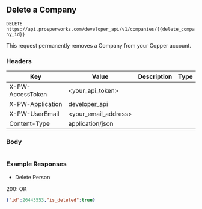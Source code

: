 ## Delete a Company

```DELETE https://api.prosperworks.com/developer_api/v1/companies/{{delete_company_id}}```

This request permanently removes a Company from your Copper account.

### Headers

Key | Value | Description | Type
--- | --- | --- | ---
X-PW-AccessToken | <your_api_token> |  | 
X-PW-Application | developer_api |  | 
X-PW-UserEmail | <your_email_address> |  | 
Content-Type | application/json |  | 
### Body

```

```
### Example Responses

- Delete Person

200: OK
```json
{"id":26443553,"is_deleted":true}
```